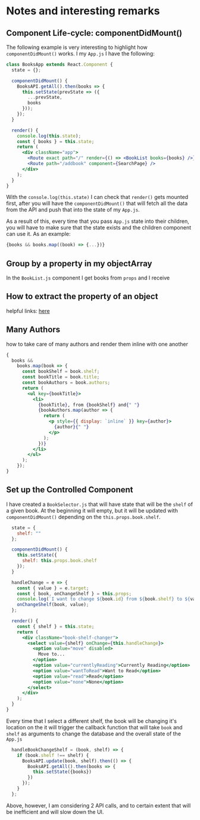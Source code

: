 # Notes and interesting remarks

## Component Life-cycle: componentDidMount()

The following example is very interesting to highlight how `componentDidMount()` works.
I my `App.js` I have the following:

```jsx
class BooksApp extends React.Component {
  state = {};

  componentDidMount() {
    BooksAPI.getAll().then(books => {
      this.setState(prevState => ({
        ...prevState,
        books
      }));
    });
  }

  render() {
    console.log(this.state);
    const { books } = this.state;
    return (
      <div className="app">
        <Route exact path="/" render={() => <BookList books={books} />} />
        <Route path="/addbook" component={SearchPage} />
      </div>
    );
  }
}
```

With the `console.log(this.state)` I can check that `render()` gets mounted first, after you will have the `componentDidMount()` that will fetch all the data from the API and push that into the state of my `App.js`.

As a result of this, every time that you pass `App.js` state into their children, you will have to make sure that the state exists and the children component can use it. As an example:

```js
{books && books.map((book) => {...})}
```

## Group by a property in my objectArray

In the `BookList.js` component I get books from `props` and I receive

## How to extract the property of an object

helpful links: [here](https://dev.to/saigowthamr/how-to-loop-through-object-in-javascript-es6-3d26)

## Many Authors

how to take care of many authors and render them inline with one another

```jsx
{
  books &&
    books.map(book => {
      const bookShelf = book.shelf;
      const bookTitle = book.title;
      const bookAuthors = book.authors;
      return (
        <ul key={bookTitle}>
          <li>
            {bookTitle}, from {bookShelf} and{" "}
            {bookAuthors.map(author => {
              return (
                <p style={{ display: `inline` }} key={author}>
                  {author}{" "}
                </p>
              );
            })}
          </li>
        </ul>
      );
    });
}
```

## Set up the Controlled Component

I have created a `BookSelector.js` that will have state that will be the `shelf` of a given book. At the beginning it will empty, but it will be updated with `componentDidMount()` depending on the `this.props.book.shelf`. 

```jsx
  state = {
    shelf: ""
  };

  componentDidMount() {
    this.setState({
      shelf: this.props.book.shelf
    });
  }

  handleChange = e => {
    const { value } = e.target;
    const { book, onChangeShelf } = this.props;
    console.log(`I want to change ${book.id} from ${book.shelf} to ${value}`);
    onChangeShelf(book, value);
  };

  render() {
    const { shelf } = this.state;
    return (
      <div className="book-shelf-changer">
        <select value={shelf} onChange={this.handleChange}>
          <option value="move" disabled>
            Move to...
          </option>
          <option value="currentlyReading">Currently Reading</option>
          <option value="wantToRead">Want to Read</option>
          <option value="read">Read</option>
          <option value="none">None</option>
        </select>
      </div>
    );
  }
}
```

Every time that I select a different shelf, the book will be changing it's location on the it will trigger the callback function that will take `book` and `shelf` as arguments to change the database and the overall state of the `App.js`

```jsx
  handleBookChangeShelf = (book, shelf) => {
    if (book.shelf !== shelf) {
      BooksAPI.update(book, shelf).then(() => {
        BooksAPI.getAll().then(books => {
          this.setState({books})
        })
      });
    }
  };
```

Above, however, I am considering 2 API calls, and to certain extent that will be inefficient and will slow down the UI. 